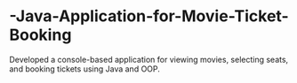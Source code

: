 # -Java-Application-for-Movie-Ticket-Booking
Developed a console-based application for viewing movies, selecting seats, and booking tickets using Java and OOP.
